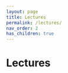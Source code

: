 ```yaml
---
layout: page
title: Lectures
permalink: /lectures/
nav_order: 2
has_children: true
---
```


# Lectures 
